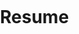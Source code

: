 # Resume

<!DOCTYPE html>
<html>
<head>
<meta charset="utf-8">
<title>Display a globe on a webpage</title>
<meta name="viewport" content="initial-scale=1,maximum-scale=1,user-scalable=no">
<link href="https://api.mapbox.com/mapbox-gl-js/v2.11.0/mapbox-gl.css" rel="stylesheet">
<script src="https://api.mapbox.com/mapbox-gl-js/v2.11.0/mapbox-gl.js"></script>
<style>
body { margin: 0; padding: 0; }
#map { position: absolute; top: 0; bottom: 0; width: 100%; }
</style>
</head>
<body>
<div id="map"></div>
 
<script>
	// TO MAKE THE MAP APPEAR YOU MUST
	// ADD YOUR ACCESS TOKEN FROM
	// https://account.mapbox.com
	mapboxgl.accessToken = 'YOUR_MAPBOX_ACCESS_TOKEN';
const map = new mapboxgl.Map({
container: 'map',
// Choose from Mapbox's core styles, or make your own style with Mapbox Studio
style: 'mapbox://styles/mapbox/satellite-streets-v11',
zoom: 1.5,
center: [30, 50],
projection: 'globe'
});
 
map.on('load', () => {
// Set the default atmosphere style
map.setFog({});
});
</script>
 
</body>
</html>
